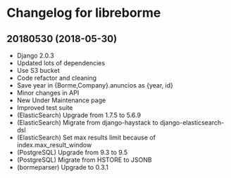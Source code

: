 Changelog for libreborme
========================

20180530 (2018-05-30)
---------------------

- Django 2.0.3
- Updated lots of dependencies
- Use S3 bucket
- Code refactor and cleaning
- Save year in {Borme,Company}.anuncios as {year, id}
- Minor changes in API
- New Under Maintenance page
- Improved test suite
- (ElasticSearch) Upgrade from 1.7.5 to 5.6.9
- (ElasticSearch) Migrate from django-haystack to django-elasticsearch-dsl
- (ElasticSearch) Set max results limit because of index.max_result_window
- (PostgreSQL) Upgrade from 9.3 to 9.5
- (PostgreSQL) Migrate from HSTORE to JSONB
- (bormeparser) Upgrade to 0.3.1
